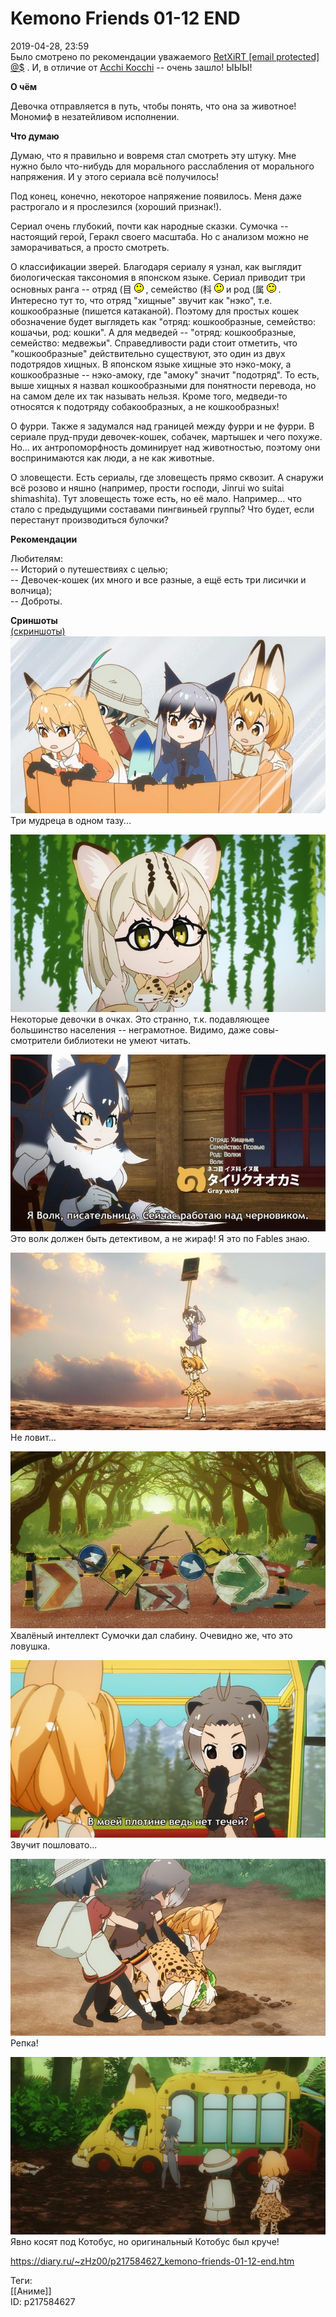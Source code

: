 Kemono Friends 01-12 END
=========================

   
 2019-04-28, 23:59   
  Было смотрено по рекомендации уважаемого  [RetXiRT  [email protected]  @$](http://Hellspawn.diary.ru "Fission Chips")  . И, в отличие от  [Acchi Kocchi](Acchi%20Kocchi%2001-13%20END)  -- очень зашло! ЫЫЫ!   
   
  **О чём**    
   
 Девочка отправляется в путь, чтобы понять, что она за животное! Мономиф в незатейливом исполнении.   
   
  **Что думаю**    
   
 Думаю, что я правильно и вовремя стал смотреть эту штуку. Мне нужно было что-нибудь для морального расслабления от морального напряжения. И у этого сериала всё получилось!   
   
 Под конец, конечно, некоторое напряжение появилось. Меня даже растрогало и я прослезился (хороший признак!).   
   
 Сериал очень глубокий, почти как народные сказки. Сумочка -- настоящий герой, Геракл своего масштаба. Но с анализом можно не заморачиваться, а просто смотреть.   
   
 О классификации зверей. Благодаря сериалу я узнал, как выглядит биологическая таксономия в японском языке. Сериал приводит три основных ранга -- отряд (目 ![;)](pics/1136.gif) , семейство (科 ![;)](pics/1136.gif) и род (属 ![;)](pics/1136.gif) . Интересно тут то, что отряд "хищные" звучит как "нэко", т.е. кошкообразные (пишется катаканой). Поэтому для простых кошек обозначение будет выглядеть как "отряд: кошкообразные, семейство: кошачьи, род: кошки". А для медведей -- "отряд: кошкообразные, семейство: медвежьи".  Справедливости ради стоит отметить, что "кошкообразные" действительно существуют, это один из двух подотрядов хищных. В японском языке хищные это нэко-моку, а кошкообразные -- нэко-амоку, где "амоку" значит "подотряд". То есть, выше хищных я назвал кошкообразными для понятности перевода, но на самом деле их так называть нельзя. Кроме того, медведи-то относятся к подотряду собакообразных, а не кошкообразных!    
   
 О фурри. Также я задумался над границей между фурри и не фурри. В сериале пруд-пруди девочек-кошек, собачек, мартышек и чего похуже. Но... их антропоморфность доминирует над животностью, поэтому они воспринимаются как люди, а не как животные.   
   
 О зловещести. Есть сериалы, где зловещесть прямо сквозит. А снаружи всё розово и няшно (например, прости господи, Jinrui wo suitai shimashita). Тут зловещесть тоже есть, но её мало. Например... что стало с предыдущими составами пингвиньей группы? Что будет, если перестанут производиться булочки?   
   
  **Рекомендации**    
   
 Любителям:   
 -- Историй о путешествиях с целью;   
 -- Девочек-кошек (их много и все разные, а ещё есть три лисички и волчица);   
 -- Доброты.   
   
  **Сриншоты**    
  [(скриншоты)](https://zHz00.diary.ru/p217584627.htm?index=1#linkmore217584627m1)       
  [![](pics/iIAmlAtl.jpg)](https://i.imgur.com/iIAmlAt.jpg)    
 Три мудреца в одном тазу...   
   
  [![](pics/ZWnCvk5l.jpg)](https://i.imgur.com/ZWnCvk5.jpg)    
 Некоторые девочки в очках. Это странно, т.к. подавляющее большинство населения -- неграмотное. Видимо, даже совы-смотрители библиотеки не умеют читать.   
   
  [![](pics/z6cC4dMl.jpg)](https://i.imgur.com/z6cC4dM.jpg)    
 Это волк должен быть детективом, а не жираф! Я это по Fables знаю.   
   
  [![](pics/0Dn4heyl.jpg)](https://i.imgur.com/0Dn4hey.jpg)    
 Не ловит...   
   
  [![](pics/PoadSAFl.jpg)](https://i.imgur.com/PoadSAF.jpg)    
 Хвалёный интеллект Сумочки дал слабину. Очевидно же, что это ловушка.   
   
  [![](pics/BdkIu2Cl.jpg)](https://i.imgur.com/BdkIu2C.jpg)    
 Звучит пошловато...   
   
  [![](pics/gKEOUjxl.jpg)](https://i.imgur.com/gKEOUjx.jpg)    
 Репка!   
   
  [![](pics/xaUQkJdl.jpg)](https://i.imgur.com/xaUQkJd.jpg)    
 Явно косят под Котобус, но оригинальный Котобус был круче!      
    
 <https://diary.ru/~zHz00/p217584627_kemono-friends-01-12-end.htm>   
   
 Теги:   
 [[Аниме]]   
 ID: p217584627
